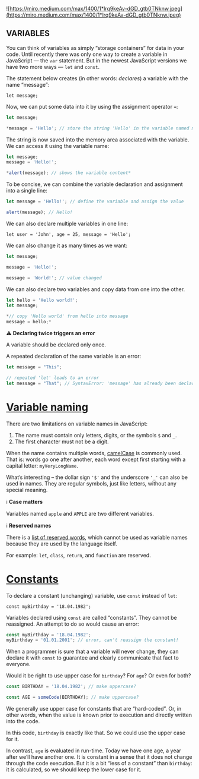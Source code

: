 ![https://miro.medium.com/max/1400/1*lrq9keAv-dGD_gtb0TNknw.jpeg](https://miro.medium.com/max/1400/1*lrq9keAv-dGD_gtb0TNknw.jpeg)

## VARIABLES

You can think of variables as simply “storage containers” for data in your code. Until recently there was only one way to create a variable in JavaScript — the `var` statement. But in the newest JavaScript versions we have two more ways — `let` and `const`.

The statement below creates (in other words: *declares*) a variable with the name “message”:

`let message;`

Now, we can put some data into it by using the assignment operator `=`:

```jsx
let message;

*message = 'Hello'; // store the string 'Hello' in the variable named message*
```

The string is now saved into the memory area associated with the variable. We can access it using the variable name:

```jsx
let message;
message = 'Hello!';

*alert(message); // shows the variable content*
```

To be concise, we can combine the variable declaration and assignment into a single line:

```jsx
let message = 'Hello!'; // define the variable and assign the value

alert(message); // Hello!
```

We can also declare multiple variables in one line:

`let user = 'John', age = 25, message = 'Hello';`

We can also change it as many times as we want:

```jsx
let message;

message = 'Hello!';

message = 'World!'; // value changed
```

We can also declare two variables and copy data from one into the other.

```jsx
let hello = 'Hello world!';
let message;

*// copy 'Hello world' from hello into message
message = hello;*
```

<aside>
  
⚠️ **Declaring twice triggers an error**

A variable should be declared only once.

A repeated declaration of the same variable is an error:

```jsx
let message = "This";

// repeated 'let' leads to an error
let message = "That"; // SyntaxError: 'message' has already been declared
```

</aside>

# [Variable naming](https://javascript.info/variables#variable-naming)

There are two limitations on variable names in JavaScript:

1. The name must contain only letters, digits, or the symbols `$` and `_`.
2. The first character must not be a digit.

When the name contains multiple words, [camelCase](https://en.wikipedia.org/wiki/CamelCase) is commonly used. That is: words go one after another, each word except first starting with a capital letter: `myVeryLongName`.

What’s interesting – the dollar sign `'$'` and the underscore `'_'` can also be used in names. They are regular symbols, just like letters, without any special meaning.

<aside>
  
ℹ️ **Case matters**

Variables named `apple` and `APPLE` are two different variables.

</aside>

<aside>
  
ℹ️ **Reserved names**

There is a [list of reserved words](https://developer.mozilla.org/en-US/docs/Web/JavaScript/Reference/Lexical_grammar#Keywords), which cannot be used as variable names because they are used by the language itself.

For example: `let`, `class`, `return`, and `function` are reserved.

</aside>

# [Constants](https://javascript.info/variables#constants)

To declare a constant (unchanging) variable, use `const` instead of `let`:

`const myBirthday = '18.04.1982';`

Variables declared using `const` are called “constants”. They cannot be reassigned. An attempt to do so would cause an error:

```jsx
const myBirthday = '18.04.1982';
myBirthday = '01.01.2001'; // error, can't reassign the constant!
```

When a programmer is sure that a variable will never change, they can declare it with `const` to guarantee and clearly communicate that fact to everyone.

Would it be right to use upper case for `birthday`? For `age`? Or even for both?

```jsx
const BIRTHDAY = '18.04.1982'; // make uppercase?

const AGE = someCode(BIRTHDAY); // make uppercase?
```

We generally use upper case for constants that are “hard-coded”. Or, in other words, when the value is known prior to execution and directly written into the code.

In this code, `birthday` is exactly like that. So we could use the upper case for it.

In contrast, `age` is evaluated in run-time. Today we have one age, a year after we’ll have another one. It is constant in a sense that it does not change through the code execution. But it is a bit “less of a constant” than `birthday`: it is calculated, so we should keep the lower case for it.
